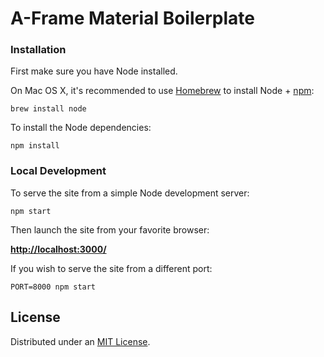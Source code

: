 # A-Frame Material Boilerplate

### Installation

First make sure you have Node installed.

On Mac OS X, it's recommended to use [Homebrew](http://brew.sh/) to install Node + [npm](https://www.npmjs.com):

    brew install node

To install the Node dependencies:

    npm install


### Local Development

To serve the site from a simple Node development server:

    npm start

Then launch the site from your favorite browser:

[__http://localhost:3000/__](http://localhost:3000/)

If you wish to serve the site from a different port:

    PORT=8000 npm start

## License

Distributed under an [MIT License](LICENSE).
